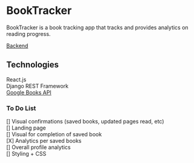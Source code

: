 # BookTracker

BookTracker is a book tracking app that tracks and provides analytics on reading progress.

[Backend](https://github.com/zhaoj1/book_tracker_backend)

## Technologies

React.js    
Django REST Framework    
[Google Books API](https://developers.google.com/books)    

### To Do List

[] Visual confirmations (saved books, updated pages read, etc)     
[] Landing page     
[] Visual for completion of saved book    
[X] Analytics per saved books   
[] Overall profile analytics     
[] Styling + CSS    
